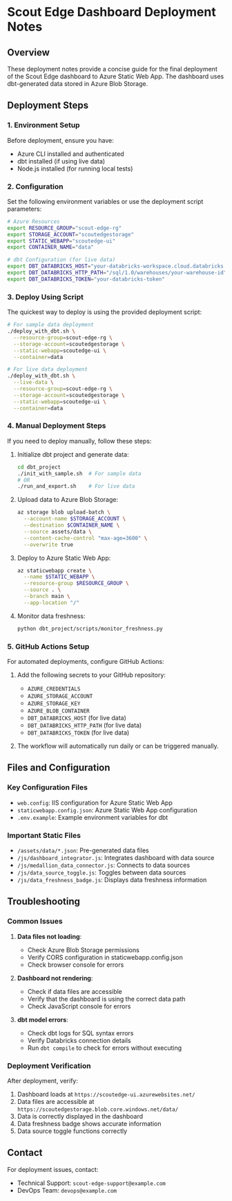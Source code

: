 # Scout Edge Dashboard Deployment Notes

## Overview

These deployment notes provide a concise guide for the final deployment of the Scout Edge dashboard to Azure Static Web App. The dashboard uses dbt-generated data stored in Azure Blob Storage.

## Deployment Steps

### 1. Environment Setup

Before deployment, ensure you have:
- Azure CLI installed and authenticated
- dbt installed (if using live data)
- Node.js installed (for running local tests)

### 2. Configuration

Set the following environment variables or use the deployment script parameters:

```bash
# Azure Resources
export RESOURCE_GROUP="scout-edge-rg"
export STORAGE_ACCOUNT="scoutedgestorage"
export STATIC_WEBAPP="scoutedge-ui"
export CONTAINER_NAME="data"

# dbt Configuration (for live data)
export DBT_DATABRICKS_HOST="your-databricks-workspace.cloud.databricks.com"
export DBT_DATABRICKS_HTTP_PATH="/sql/1.0/warehouses/your-warehouse-id"
export DBT_DATABRICKS_TOKEN="your-databricks-token"
```

### 3. Deploy Using Script

The quickest way to deploy is using the provided deployment script:

```bash
# For sample data deployment
./deploy_with_dbt.sh \
  --resource-group=scout-edge-rg \
  --storage-account=scoutedgestorage \
  --static-webapp=scoutedge-ui \
  --container=data

# For live data deployment
./deploy_with_dbt.sh \
  --live-data \
  --resource-group=scout-edge-rg \
  --storage-account=scoutedgestorage \
  --static-webapp=scoutedge-ui \
  --container=data
```

### 4. Manual Deployment Steps

If you need to deploy manually, follow these steps:

1. Initialize dbt project and generate data:
   ```bash
   cd dbt_project
   ./init_with_sample.sh  # For sample data
   # OR
   ./run_and_export.sh    # For live data
   ```

2. Upload data to Azure Blob Storage:
   ```bash
   az storage blob upload-batch \
     --account-name $STORAGE_ACCOUNT \
     --destination $CONTAINER_NAME \
     --source assets/data \
     --content-cache-control "max-age=3600" \
     --overwrite true
   ```

3. Deploy to Azure Static Web App:
   ```bash
   az staticwebapp create \
     --name $STATIC_WEBAPP \
     --resource-group $RESOURCE_GROUP \
     --source . \
     --branch main \
     --app-location "/"
   ```

4. Monitor data freshness:
   ```bash
   python dbt_project/scripts/monitor_freshness.py
   ```

### 5. GitHub Actions Setup

For automated deployments, configure GitHub Actions:

1. Add the following secrets to your GitHub repository:
   - `AZURE_CREDENTIALS`
   - `AZURE_STORAGE_ACCOUNT`
   - `AZURE_STORAGE_KEY`
   - `AZURE_BLOB_CONTAINER`
   - `DBT_DATABRICKS_HOST` (for live data)
   - `DBT_DATABRICKS_HTTP_PATH` (for live data)
   - `DBT_DATABRICKS_TOKEN` (for live data)

2. The workflow will automatically run daily or can be triggered manually.

## Files and Configuration

### Key Configuration Files

- `web.config`: IIS configuration for Azure Static Web App
- `staticwebapp.config.json`: Azure Static Web App configuration
- `.env.example`: Example environment variables for dbt

### Important Static Files

- `/assets/data/*.json`: Pre-generated data files
- `/js/dashboard_integrator.js`: Integrates dashboard with data source
- `/js/medallion_data_connector.js`: Connects to data sources
- `/js/data_source_toggle.js`: Toggles between data sources
- `/js/data_freshness_badge.js`: Displays data freshness information

## Troubleshooting

### Common Issues

1. **Data files not loading**:
   - Check Azure Blob Storage permissions
   - Verify CORS configuration in staticwebapp.config.json
   - Check browser console for errors

2. **Dashboard not rendering**:
   - Check if data files are accessible
   - Verify that the dashboard is using the correct data path
   - Check JavaScript console for errors

3. **dbt model errors**:
   - Check dbt logs for SQL syntax errors
   - Verify Databricks connection details
   - Run `dbt compile` to check for errors without executing

### Deployment Verification

After deployment, verify:
1. Dashboard loads at `https://scoutedge-ui.azurewebsites.net/`
2. Data files are accessible at `https://scoutedgestorage.blob.core.windows.net/data/`
3. Data is correctly displayed in the dashboard
4. Data freshness badge shows accurate information
5. Data source toggle functions correctly

## Contact

For deployment issues, contact:
- Technical Support: `scout-edge-support@example.com`
- DevOps Team: `devops@example.com`